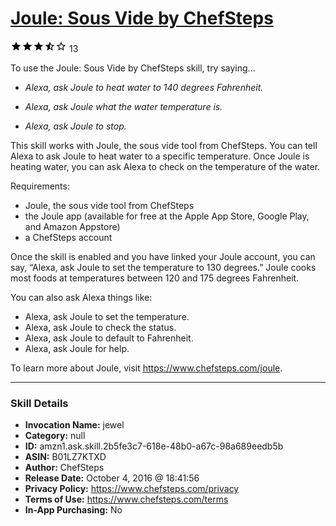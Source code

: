 # [Joule: Sous Vide by ChefSteps](http://alexa.amazon.com/#skills/amzn1.ask.skill.2b5fe3c7-618e-48b0-a67c-98a689eedb5b)
![3.8 stars](../../images/ic_star_black_18dp_1x.png)![3.8 stars](../../images/ic_star_black_18dp_1x.png)![3.8 stars](../../images/ic_star_black_18dp_1x.png)![3.8 stars](../../images/ic_star_half_black_18dp_1x.png)![3.8 stars](../../images/ic_star_border_black_18dp_1x.png) 13

To use the Joule: Sous Vide by ChefSteps skill, try saying...

* *Alexa, ask Joule to heat water to 140 degrees Fahrenheit.*

* *Alexa, ask Joule what the water temperature is.*

* *Alexa, ask Joule to stop.*

This skill works with Joule, the sous vide tool from ChefSteps. You can tell Alexa to ask Joule to heat water to a specific temperature. Once Joule is heating water, you can ask Alexa to check on the temperature of the water.

Requirements:
- Joule, the sous vide tool from ChefSteps
- the Joule app (available for free at the Apple App Store, Google Play, and Amazon Appstore)
- a ChefSteps account

Once the skill is enabled and you have linked your Joule account, you can say, “Alexa, ask Joule to set the temperature to 130 degrees.” Joule cooks most foods at temperatures between 120 and 175 degrees Fahrenheit.

You can also ask Alexa things like:
- Alexa, ask Joule to set the temperature.
- Alexa, ask Joule to check the status.
- Alexa, ask Joule to default to Fahrenheit.
- Alexa, ask Joule for help.

To learn more about Joule, visit https://www.chefsteps.com/joule.

***

### Skill Details

* **Invocation Name:** jewel
* **Category:** null
* **ID:** amzn1.ask.skill.2b5fe3c7-618e-48b0-a67c-98a689eedb5b
* **ASIN:** B01LZ7KTXD
* **Author:** ChefSteps
* **Release Date:** October 4, 2016 @ 18:41:56
* **Privacy Policy:** https://www.chefsteps.com/privacy
* **Terms of Use:** https://www.chefsteps.com/terms
* **In-App Purchasing:** No
